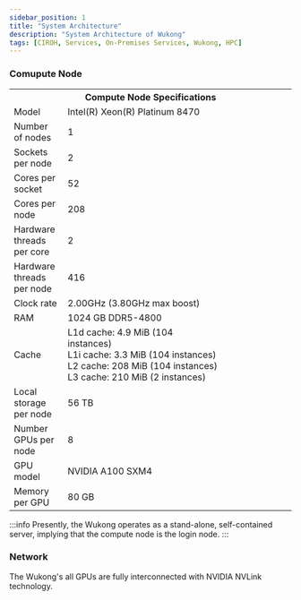 ```yaml
---
sidebar_position: 1
title: "System Architecture"
description: "System Architecture of Wukong"
tags: [CIROH, Services, On-Premises Services, Wukong, HPC]
---
```

### Comupute Node
<div class="container">
	<table  style={{'width':'100%'}}>
		<tr> 
			<th colspan="2"> Compute Node Specifications</th>
		</tr>
		<tr>
			<td>Model</td>
			<td>Intel(R) Xeon(R) Platinum 8470</td>
		</tr>
		<tr>
			<td>Number of nodes</td>
			<td>1</td>
		</tr>
		<tr>
			<td>Sockets per node</td>
			<td>2</td>
		</tr>
		<tr>
			<td>Cores per socket</td>
			<td>52</td>
		</tr>
		<tr>
			<td>Cores per node</td>
			<td>208</td>
		</tr>
		<tr>
			<td>Hardware threads per core</td>
			<td>2</td>
		</tr>
		<tr>
			<td>Hardware threads per node</td>
			<td>416</td>
		</tr>
		<tr>
			<td>Clock rate</td>
			<td>2.00GHz (3.80GHz max boost)</td>
		</tr>
		<tr>
			<td>RAM</td>
			<td>1024 GB DDR5-4800</td>
		</tr>
		<tr>
			<td>Cache</td>
			<td> L1d cache: 4.9 MiB (104 instances)&emsp;&emsp;&emsp;&emsp;&emsp;&emsp;&emsp;&emsp;&emsp;&emsp;&emsp;&emsp;&emsp;&emsp;&emsp;&emsp;&emsp;&emsp;&emsp;<br/>
				L1i cache: 3.3 MiB (104 instances)<br/>
				L2 cache: 208 MiB (104 instances)<br/>
				L3 cache: 210 MiB (2 instances)</td>
		</tr>
		<tr>
			<td>Local storage per node</td>
			<td>56 TB</td>
		</tr>
		<tr>
			<td>Number GPUs per node</td>
			<td>8</td>
		</tr>
		<tr>
			<td>GPU model</td>
			<td>NVIDIA A100 SXM4</td>
		</tr>
		<tr>
			<td>Memory per GPU</td>
			<td>80 GB</td>
		</tr>
	</table>
</div>

:::info
Presently, the Wukong operates as a stand-alone, self-contained server, implying that the compute node is the login node.
:::

### Network
The Wukong's all GPUs are fully interconnected with NVIDIA NVLink technology.